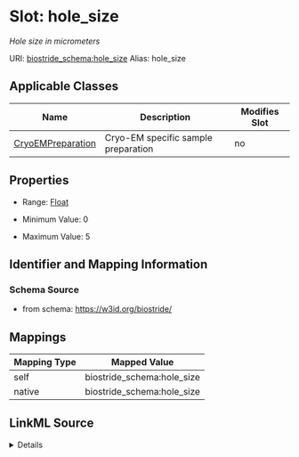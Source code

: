 

# Slot: hole_size 


_Hole size in micrometers_





URI: [biostride_schema:hole_size](https://w3id.org/biostride/schema/hole_size)
Alias: hole_size

<!-- no inheritance hierarchy -->





## Applicable Classes

| Name | Description | Modifies Slot |
| --- | --- | --- |
| [CryoEMPreparation](CryoEMPreparation.md) | Cryo-EM specific sample preparation |  no  |






## Properties

* Range: [Float](Float.md)

* Minimum Value: 0

* Maximum Value: 5




## Identifier and Mapping Information






### Schema Source


* from schema: https://w3id.org/biostride/




## Mappings

| Mapping Type | Mapped Value |
| ---  | ---  |
| self | biostride_schema:hole_size |
| native | biostride_schema:hole_size |




## LinkML Source

<details>
```yaml
name: hole_size
description: Hole size in micrometers
from_schema: https://w3id.org/biostride/
rank: 1000
alias: hole_size
owner: CryoEMPreparation
domain_of:
- CryoEMPreparation
range: float
minimum_value: 0.5
maximum_value: 5.0

```
</details>